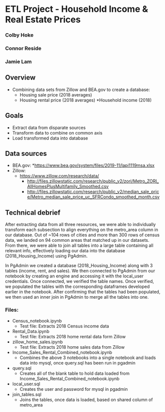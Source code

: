 # ETL Project - Household Income & Real Estate Prices
### Colby Hoke
### Connor Reside
### Jamie Lam

## Overview
* Combining data sets from Zillow and BEA.gov to create a database:
  * Housing sale price (2018 averages)
  * Housing rental price (2018 averages)
  *Household income (2018)

## Goals
* Extract data from disparate sources
* Transform data to combine on common axis
* Load transformed data into database

## Data sources
* BEA.gov:
  *https://www.bea.gov/system/files/2019-11/lapi1119msa.xlsx
* Zillow:
  * https://www.zillow.com/research/data/
    * http://files.zillowstatic.com/research/public_v2/zori/Metro_ZORI_AllHomesPlusMultifamily_Smoothed.csv
    * http://files.zillowstatic.com/research/public_v2/median_sale_price/Metro_median_sale_price_uc_SFRCondo_smoothed_month.csv

## Technical debrief
After extracting data from all three resources, we were able to individually transform each subsection to align everything on the metro_area column in our database. Out of ~104 rows of cities and more than 300 rows of census data, we landed on 94 common areas that matched up in our datasets. From there, we were able to join all tables into a large table containing all relevant info, effectively loading our data into the database (2018_Housing_Income) using PgAdmin.

In PgAdmin we created a database (2018_Housing_Income) along with 3 tables (income, rent, and sales). We then connected to PgAdmin from our notebook by creating an engine and accessing it with the local_user credentials. Once connected, we verified the table names. Once verified, we populated the tables with the corresponding dataframes developed earlier in the notebook. After confirming that the tables had been populated, we then used an inner join in PgAdmin to merge all the tables into one.

### Files:
* Census_notebook.ipynb
  * Test file: Extracts 2018 Census income data	
* Rental_Data.ipynb
  * Test file: Extracts 2018 home rental data form Zillow
* zillow_home_sales.ipynb
  * Test file: Extracts 2018 home sales data from Zillow
* Income_Sales_Rental_Combined_notebook.ipynb
  * Combines the above 3 notebooks into a single notebook and loads data into mysql, once query.sql has been run in pgadmin
* query.sql
  * Creates all of the blank table to hold data loaded from Income_Sales_Rental_Combined_notebook.ipynb
* local_user.sql
  * Creates the user and password for mysql in pgadmin
* join_tables.sql
  * Joins the tables, once data is loaded, based on shared column of metro_area
